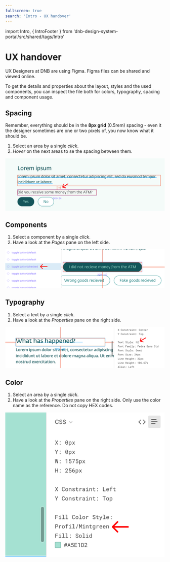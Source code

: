 ```yaml
---
fullscreen: true
search: 'Intro - UX handover'
---
```


import Intro, { IntroFooter } from 'dnb-design-system-portal/src/shared/tags/Intro'

<Intro>

# UX handover

UX Designers at DNB are using Figma. Figma files can be shared and viewed online.

To get the details and properties about the layout, styles and the used components, you can inspect the file both for colors, typography, spacing and component usage.

## Spacing

Remember, everything should be in the **8px grid** (0.5rem) spacing - even it the designer sometimes are one or two pixels of, you now know what it should be.

1. Select an area by a single _click_.
2. _Hover_ on the next areas to se the spacing between them.

![What spacing is used](./assets/ux-handover-spacing.png)

## Components

1. Select a component by a single _click_.
2. Have a look at the _Pages_ pane on the left side.

![What component is used](./assets/ux-handover-component.png)

## Typography

1. Select a text by a single _click_.
2. Have a look at the _Properties_ pane on the right side.

![What typography is used](./assets/ux-handover-typography.png)

## Color

1. Select an area by a single _click_.
2. Have a look at the _Properties_ pane on the right side. Only use the color name as the reference. Do not copy HEX codes.

![What color is uses](./assets/ux-handover-color.png)

<IntroFooter href="/uilib/intro/05-eufemia-for-developers" text="Next - Eufemia for Developers" />

</Intro>
